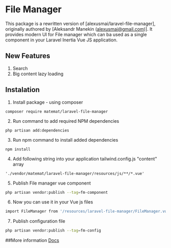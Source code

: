 # File Manager

This package is a rewritten version of [alexusmai/laravel-file-manager], originally authored by [Aleksandr Manekin (alexusmai@gmail.com)]. It provides modern UI for File manager which can ba used as a single component in your Laravel Inertia Vue JS application.

## New Features
1. Search 
2. Big content lazy loading

## Instalation
1. Install package - using composer

```
composer require matemat/laravel-file-manager
```
2. Run command to add required NPM dependencies

```
php artisan add:dependencies
```

3. Run npm command to install added dependencies

```
npm install
```
4. Add following string into your application tailwind.config.js "content" array

```
'./vendor/matemat/laravel-file-manager/resources/js/**/*.vue'
```
5. Publish File manager vue component

```bash
php artisan vendor:publish --tag=fm-component
```
6. Now you can use it in your Vue js files 

```bash
import FileManager from '/resources/laravel-file-manager/FileManager.vue'
```

7. Publish configuration file

```bash
php artisan vendor:publish --tag=fm-config
```


##More information
[Docs](https://github.com/alexusmai/laravel-file-manager/tree/master/docs)
